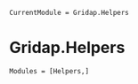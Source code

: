 
```@meta
CurrentModule = Gridap.Helpers
```

# Gridap.Helpers

```@autodocs
Modules = [Helpers,]
```
